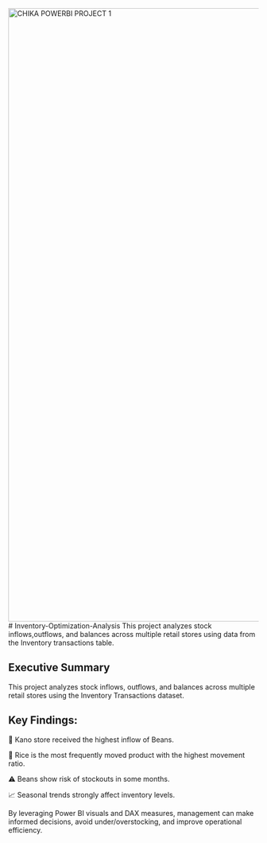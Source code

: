 <img width="2196" height="1234" alt="CHIKA POWERBI PROJECT 1" src="https://github.com/user-attachments/assets/b03e3be0-35d3-4dc0-bbed-8845f7b08faf" />
# Inventory-Optimization-Analysis
This project analyzes stock inflows,outflows, and balances across multiple retail stores using data from the Inventory transactions table.

## Executive Summary

This project analyzes stock inflows, outflows, and balances across multiple retail stores using the Inventory Transactions dataset.

## Key Findings:

🫘 Kano store received the highest inflow of Beans.

🍚 Rice is the most frequently moved product with the highest movement ratio.

⚠️ Beans show risk of stockouts in some months.

📈 Seasonal trends strongly affect inventory levels.

By leveraging Power BI visuals and DAX measures, management can make informed decisions, avoid under/overstocking, and improve operational efficiency.
